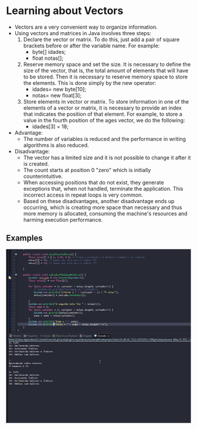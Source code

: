 # Learning about Vectors

- Vectors are a very convenient way to organize information.
- Using vectors and matrices in Java involves three steps:
    1. Declare the vector or matrix. To do this, just add a pair of square brackets before or after the variable name. For example:
        - byte[] idades; 
        - float notas[];
    2. Reserve memory space and set the size. It is necessary to define the size of the vector, that is, the total amount of elements that will have to be stored. Then it is necessary to reserve memory space to store the elements. This is done simply by the new operator:
        - idades= new byte[10];
        - notas= new float[3];
    3. Store elements in vector or matrix. To store information in one of the elements of a vector or matrix, it is necessary to provide an index that indicates the position of that element. For example, to store a value in the fourth position of the ages vector, we do the following:
        - idades[3] = 18;
- Advantage:
    - The number of variables is reduced and the performance in writing algorithms is also reduced.
- Disadvantage:
    - The vector has a limited size and it is not possible to change it after it is created.
    - The count starts at position 0 "zero" which is initially counterintuitive.
    - When accessing positions that do not exist, they generate exceptions that, when not handled, terminate the application. This incorrect access in repeat loops is very common.
    - Based on these disadvantages, another disadvantage ends up occurring, which is creating more space than necessary and thus more memory is allocated, consuming the machine's resources and harming execution performance.


## Examples 

![Exemplo](./img/exemplo.gif)
